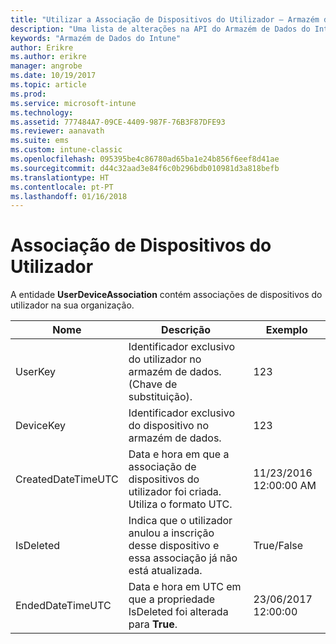 ```yaml
---
title: "Utilizar a Associação de Dispositivos do Utilizador – Armazém de Dados do Intune | Documentos da Microsoft"
description: "Uma lista de alterações na API do Armazém de Dados do Intune."
keywords: "Armazém de Dados do Intune"
author: Erikre
ms.author: erikre
manager: angrobe
ms.date: 10/19/2017
ms.topic: article
ms.prod: 
ms.service: microsoft-intune
ms.technology: 
ms.assetid: 777484A7-09CE-4409-987F-76B3F87DFE93
ms.reviewer: aanavath
ms.suite: ems
ms.custom: intune-classic
ms.openlocfilehash: 095395be4c86780ad65ba1e24b856f6eef8d41ae
ms.sourcegitcommit: d44c32aad3e84f6c0b296bdb010981d3a818befb
ms.translationtype: HT
ms.contentlocale: pt-PT
ms.lasthandoff: 01/16/2018
---
```

# <a name="user-device-association"></a>Associação de Dispositivos do Utilizador

A entidade **UserDeviceAssociation** contém associações de dispositivos do utilizador na sua organização.

| Nome               | Descrição                                                                                      | Exemplo                |
|--------------------|--------------------------------------------------------------------------------------------------|------------------------|
| UserKey            | Identificador exclusivo do utilizador no armazém de dados. (Chave de substituição).                              | 123                    |
| DeviceKey          | Identificador exclusivo do dispositivo no armazém de dados.                                            | 123                    |
| CreatedDateTimeUTC | Data e hora em que a associação de dispositivos do utilizador foi criada. Utiliza o formato UTC.                                | 11/23/2016 12:00:00 AM |
| IsDeleted          | Indica que o utilizador anulou a inscrição desse dispositivo e essa associação já não está atualizada. | True/False             |
| EndedDateTimeUTC   | Data e hora em UTC em que a propriedade IsDeleted foi alterada para **True**.                                              | 23/06/2017 12:00:00 |
